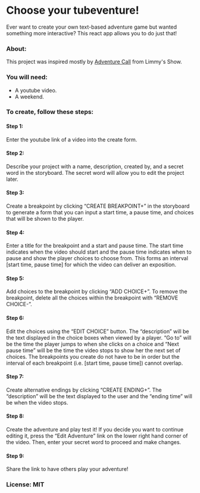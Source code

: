 # Choose your tubeventure!

Ever want to create your own text-based adventure game
but wanted something more interactive? This react app
allows you to do just that!

### About:

This project was inspired mostly by [Adventure Call](https://www.youtube.com/watch?v=xfKhDiUNOG0) from Limmy's Show.

### You will need:

* A youtube video.
* A weekend.

### To create, follow these steps:

#### Step 1:
Enter the youtube link of a video into the create form.

#### Step 2:
Describe your project with a name, description, created by, and a secret word in the storyboard. The secret word will allow you to edit the project later.

#### Step 3:
Create a breakpoint by clicking “CREATE BREAKPOINT+” in the storyboard to generate a form that you can input a start time, a pause time, and choices that will be shown to the player.

#### Step 4:
Enter a title for the breakpoint and a start and pause time. The start time indicates when the video should start and the pause time indicates when to pause and show the player choices to choose from. This forms an interval [start time, pause time] for which the video can deliver an exposition.

#### Step 5:
Add choices to the breakpoint by clicking “ADD CHOICE+”. To remove the breakpoint, delete all the choices within the breakpoint with “REMOVE CHOICE-”.

#### Step 6:
Edit the choices using the “EDIT CHOICE” button. The “description” will be the text displayed in the choice boxes when viewed by a player. “Go to” will be the time the player jumps to when she clicks on a choice and “Next pause time” will be the time the video stops to show her the next set of choices. The breakpoints you create do not have to be in order but the interval of each breakpoint (i.e. [start time, pause time]) cannot overlap.

#### Step 7:
Create alternative endings by clicking “CREATE ENDING+”. The “description” will be the text displayed to the user and the “ending time” will be when the video stops.

#### Step 8:
Create the adventure and play test it! If you decide you want to continue editing it, press the “Edit Adventure” link on the lower right hand corner of the video. Then, enter your secret word to proceed and make changes.

#### Step 9:
Share the link to have others play your adventure!

### License: MIT

